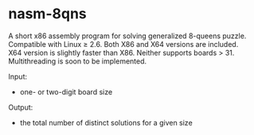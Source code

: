 nasm-8qns
===============

A short x86 assembly program for solving generalized 8-queens puzzle.<br>
Compatible with Linux ≥ 2.6. Both X86 and X64 versions are included.<br>
X64 version is slightly faster than X86. Neither supports boards > 31.<br>
Multithreading is soon to be implemented.

Input:
 - one- or two-digit board size

Output:
 - the total number of distinct solutions for a given size
